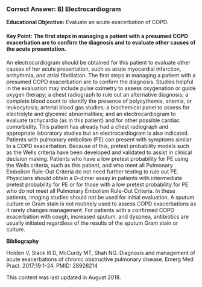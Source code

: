 
### Correct Answer: B) Electrocardiogram 

**Educational Objective:** Evaluate an acute exacerbation of COPD.

#### **Key Point:** The first steps in managing a patient with a presumed COPD exacerbation are to confirm the diagnosis and to evaluate other causes of the acute presentation.

An electrocardiogram should be obtained for this patient to evaluate other causes of her acute presentation, such as acute myocardial infarction, arrhythmia, and atrial fibrillation. The first steps in managing a patient with a presumed COPD exacerbation are to confirm the diagnosis. Studies helpful in the evaluation may include pulse oximetry to assess oxygenation or guide oxygen therapy; a chest radiograph to rule out an alternative diagnosis; a complete blood count to identify the presence of polycythemia, anemia, or leukocytosis; arterial blood gas studies; a biochemical panel to assess for electrolyte and glycemic abnormalities; and an electrocardiogram to evaluate tachycardia (as in this patient) and for other possible cardiac comorbidity. This patient has already had a chest radiograph and appropriate laboratory studies but an electrocardiogram is also indicated.
Patients with pulmonary embolism (PE) can present with symptoms similar to a COPD exacerbation. Because of this, pretest probability models such as the Wells criteria have been developed and validated to assist in clinical decision making. Patients who have a low pretest probability for PE using the Wells criteria, such as this patient, and who meet all Pulmonary Embolism Rule-Out Criteria do not need further testing to rule out PE. Physicians should obtain a D-dimer assay in patients with intermediate pretest probability for PE or for those with a low pretest probability for PE who do not meet all Pulmonary Embolism Rule-Out Criteria. In these patients, imaging studies should not be used for initial evaluation.
A sputum culture or Gram stain is not routinely used to assess COPD exacerbations as it rarely changes management. For patients with a confirmed COPD exacerbation with cough, increased sputum, and dyspnea, antibiotics are usually initiated regardless of the results of the sputum Gram stain or culture.

**Bibliography**

Holden V, Slack III D, McCurdy MT, Shah NG. Diagnosis and management of acute exacerbations of chronic obstructive pulmonary disease. Emerg Med Pract. 2017;19:1-24. PMID: 28926214

This content was last updated in August 2018.